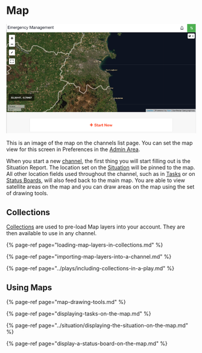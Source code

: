 # Map

![](../../.gitbook/assets/map.png)

This is an image of the map on the channels list page. You can set the map view for this screen in Preferences in the [Admin Area](../admin-area/).

  
When you start a new [channel](../channels/), the first thing you will start filling out is the Situation Report. The location set on the [Situation](../situation/) will be pinned to the map. All other location fields used throughout the channel, such as in [Tasks](../task-boards/) or on [Status Boards](../status-boards/), will also feed back to the main map. You are able to view satellite areas on the map and you can draw areas on the map using the set of drawing tools.

## Collections

[Collections](../admin-area/collections/) are used to pre-load Map layers into your account. They are then available to use in any channel. 

{% page-ref page="loading-map-layers-in-collections.md" %}

{% page-ref page="importing-map-layers-into-a-channel.md" %}

{% page-ref page="../plays/including-collections-in-a-play.md" %}

## Using Maps

{% page-ref page="map-drawing-tools.md" %}

{% page-ref page="displaying-tasks-on-the-map.md" %}

{% page-ref page="../situation/displaying-the-situation-on-the-map.md" %}

{% page-ref page="display-a-status-board-on-the-map.md" %}

